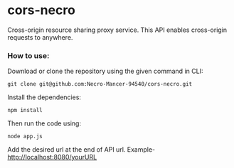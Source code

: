# cors-necro
Cross-origin resource sharing proxy service.
This API enables cross-origin requests to anywhere.

### How to use:
Download or clone the repository using the given command in CLI:
```
git clone git@github.com:Necro-Mancer-94540/cors-necro.git
```
Install the dependencies:
```
npm install
```
Then run the code using:
```
node app.js
```
Add the desired url at the end of API url.
Example- [http://localhost:8080/yourURL](#)
